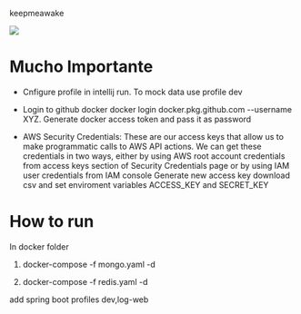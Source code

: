 keepmeawake

<img src="https://github.com/akulinski/keepmeawake/workflows/Java%20CI/badge.svg">



# Mucho Importante

* Cnfigure profile in intellij run. To mock data use profile dev

* Login to github docker docker login docker.pkg.github.com --username XYZ. Generate docker access token and pass it as password
* AWS Security Credentials: These are our access keys that allow us to make programmatic calls to AWS API actions. We can get these credentials in two ways, either by using AWS root account credentials from access keys section of Security Credentials page or by using IAM user credentials from IAM console
Generate new access key download csv and set enviroment variables ACCESS_KEY and SECRET_KEY
# How to run

In docker folder

1. docker-compose -f mongo.yaml -d  

2. docker-compose -f redis.yaml -d

add spring boot profiles dev,log-web
